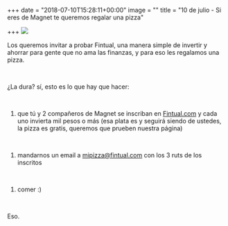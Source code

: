 +++
date = "2018-07-10T15:28:11+00:00"
image = ""
title = "10 de julio - Si eres de Magnet te queremos regalar una pizza"

+++
![](/uploads/pizza-1344720_640.jpg)

Los queremos invitar a probar Fintual, una manera simple de invertir y ahorrar para gente que no ama las finanzas, y para eso les regalamos una pizza.

<br>

¿La dura? sí, esto es lo que hay que hacer:

<br>

1. que tú y 2 compañeros de Magnet se inscriban en [Fintual.com](https://fintual.com/) y cada uno invierta mil pesos o más (esa plata es y seguirá siendo de ustedes, la pizza es gratis, queremos que prueben nuestra página)

<br>

1. mandarnos un email a mipizza@fintual.com con los 3 ruts de los inscritos

<br>

1. comer :)

<br>

Eso.
